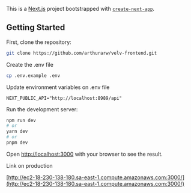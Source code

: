 This is a [Next.js](https://nextjs.org/) project bootstrapped with [`create-next-app`](https://github.com/vercel/next.js/tree/canary/packages/create-next-app).

## Getting Started

First, clone the repository:

```sh
git clone https://github.com/arthurarw/velv-frontend.git
```

Create the .env file

```sh
cp .env.example .env
```

Update environment variables on .env file
```dosini
NEXT_PUBLIC_API="http://localhost:8989/api"
```

Run the development server:
```bash
npm run dev
# or
yarn dev
# or
pnpm dev
```

Open [http://localhost:3000](http://localhost:3000) with your browser to see the result.

Link on production

[http://ec2-18-230-138-180.sa-east-1.compute.amazonaws.com:3000/](http://ec2-18-230-138-180.sa-east-1.compute.amazonaws.com:3000/)
